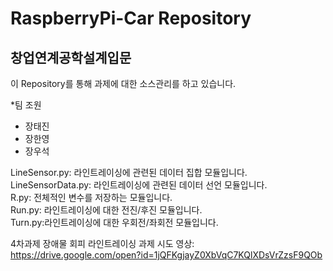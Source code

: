 # RaspberryPi-Car Repository

## 창업연계공학설계입문

이 Repository를 통해 과제에 대한 소스관리를 하고 있습니다.

*팀 조원
 * 장태진
 * 장한영
 * 장우석

LineSensor.py: 라인트레이싱에 관련된 데이터 집합 모듈입니다.<br>
LineSensorData.py: 라인트레이싱에 관련된 데이터 선언 모듈입니다.<br>
R.py:  전체적인 변수를 저장하는 모듈입니다.<br>
Run.py: 라인트레이싱에 대한 전진/후진 모듈입니다.<br>
Turn.py:라인트레이싱에 대한 우회전/좌회전 모듈입니다.<br>

4차과제 장애물 회피 라인트레이싱 과제 시도 영상: <https://drive.google.com/open?id=1jQFKgjayZ0XbVqC7KQlXDsVrZzsF9QOb><br>

